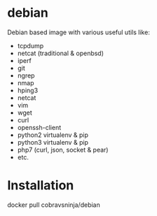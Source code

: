 # debian
Debian based image with various useful utils like:

- tcpdump
- netcat (traditional & openbsd)
- iperf
- git
- ngrep
- nmap
- hping3
- netcat
- vim
- wget
- curl
- openssh-client
- python2 virtualenv & pip
- python3 virtualenv & pip
- php7 (curl, json, socket & pear)
- etc.

# Installation
docker pull cobravsninja/debian
